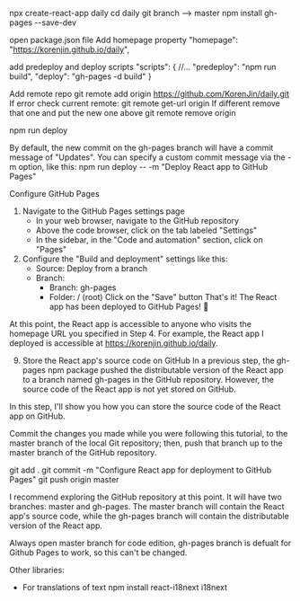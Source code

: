 npx create-react-app daily
cd daily
git branch --> master
npm install gh-pages --save-dev

open package.json file
Add homepage property
"homepage": "https://korenjin.github.io/daily",

add predeploy and deploy scripts
"scripts": {
  //...
  "predeploy": "npm run build",
  "deploy": "gh-pages -d build"
}

Add remote repo
git remote add origin https://github.com/KorenJin/daily.git
If error check current remote:
git remote get-url origin
If different remove that one and put the new one above
git remote remove origin

npm run deploy

By default, the new commit on the gh-pages branch will have a commit message of "Updates". You can specify a custom commit message via the -m option, like this:
npm run deploy -- -m "Deploy React app to GitHub Pages"

Configure GitHub Pages
1. Navigate to the GitHub Pages settings page
    - In your web browser, navigate to the GitHub repository
    - Above the code browser, click on the tab labeled "Settings"
    - In the sidebar, in the "Code and automation" section, click on "Pages"
2. Configure the "Build and deployment" settings like this:
    - Source: Deploy from a branch
    - Branch:
        - Branch: gh-pages
        - Folder: / (root)
Click on the "Save" button
That's it! The React app has been deployed to GitHub Pages! 🚀

At this point, the React app is accessible to anyone who visits the homepage URL you specified in Step 4. For example, the React app I deployed is accessible at https://korenjin.github.io/daily.

9. Store the React app's source code on GitHub
In a previous step, the gh-pages npm package pushed the distributable version of the React app to a branch named gh-pages in the GitHub repository. However, the source code of the React app is not yet stored on GitHub.

In this step, I'll show you how you can store the source code of the React app on GitHub.

Commit the changes you made while you were following this tutorial, to the master branch of the local Git repository; then, push that branch up to the master branch of the GitHub repository.

git add .
git commit -m "Configure React app for deployment to GitHub Pages"
git push origin master

I recommend exploring the GitHub repository at this point. It will have two branches: master and gh-pages. The master branch will contain the React app's source code, while the gh-pages branch will contain the distributable version of the React app.

Always open master branch for code edition, gh-pages branch is defualt for Github Pages to work, so this can't be changed.



Other libraries:

- For translations of text
npm install react-i18next i18next